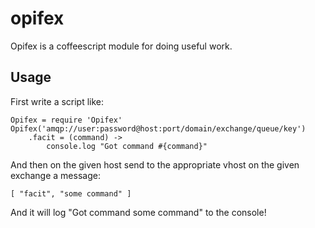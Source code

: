 opifex
======

Opifex is a coffeescript module for doing useful work.

Usage
-----

First write a script like:

	Opifex = require 'Opifex'
	Opifex('amqp://user:password@host:port/domain/exchange/queue/key')
		.facit = (command) ->
			console.log "Got command #{command}"

And then on the given host send to the appropriate vhost on the given exchange a message:

	[ "facit", "some command" ]

And it will log "Got command some command" to the console!




